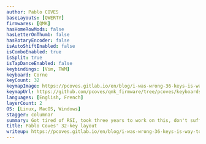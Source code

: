 ```yaml
---
author: Pablo COVES
baseLayouts: [QWERTY]
firmwares: [QMK]
hasHomeRowMods: false
hasLetterOnThumb: false
hasRotaryEncoder: false
isAutoShiftEnabled: false
isComboEnabled: true
isSplit: true
isTapDanceEnabled: false
keybindings: [Vim, TWM]
keyboard: Corne
keyCount: 32
keymapImage: https://pcoves.gitlab.io/en/blog/i-was-wrong-36-keys-is-way-too-much/layout_4.png
keymapUrl: https://github.com/pcoves/qmk_firmware/tree/pcoves/keyboards/crkbd/keymaps/pcoves
languages: [English, French]
layerCount: 2
OS: [Linux, MacOS, Windows]
stagger: columnar
summary: Got tired of RSI, took three years to work on this, don't suffer anymore.
title: Pablo Coves' 32-key layout
writeup: https://pcoves.gitlab.io/en/blog/i-was-wrong-36-keys-is-way-too-much/
---
```

